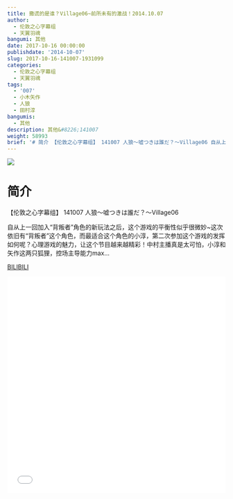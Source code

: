 ```yaml
---
title: 撒谎的是谁？Village06~前所未有的激战！2014.10.07
author:
  - 伦敦之心字幕组
  - 天翼羽魂
bangumi: 其他
date: 2017-10-16 00:00:00
publishdate: '2014-10-07'
slug: 2017-10-16-141007-1931099
categories:
  - 伦敦之心字幕组
  - 天翼羽魂
tags:
  - '007'
  - 小木矢作
  - 人狼
  - 田村淳
bangumis:
  - 其他
description: 其他&#8226;141007
weight: 58993
brief: '# 简介 【伦敦之心字幕组】 141007 人狼～嘘つきは誰だ？～Village06 自从上一回加入“背叛者”角色的新玩法之后，这个游戏的平衡性似乎很微妙~这次依旧有“背叛者”这个角色，而最适合这个角色的小淳，第二次参加这个游戏的发挥如何呢？心理游戏的魅力，让这个节目越来越精彩！中村主播真是太可怕，小淳和矢作这两只狐狸，控场主导能力max...'
---
```


![](https://i.imgur.com/bANxAwQ.jpg)

# 简介  
【伦敦之心字幕组】 141007 人狼～嘘つきは誰だ？～Village06


自从上一回加入“背叛者”角色的新玩法之后，这个游戏的平衡性似乎很微妙~这次依旧有“背叛者”这个角色，而最适合这个角色的小淳，第二次参加这个游戏的发挥如何呢？心理游戏的魅力，让这个节目越来越精彩！中村主播真是太可怕，小淳和矢作这两只狐狸，控场主导能力max...

  [BILIBILI](https://www.bilibili.com/video/av1931099/)


<div class="vcontainer">  <iframe class='video' src="//www.bilibili.com/blackboard/player.html?aid=1931099" width="100%" height="500" frameborder="0" allowfullscreen="allowfullscreen"></iframe></div>
